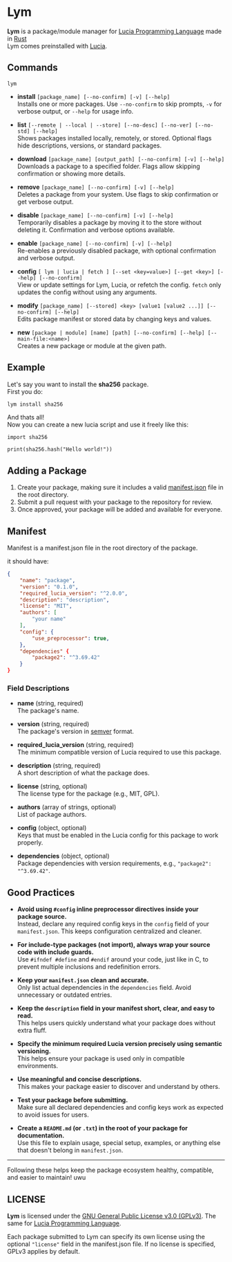# Lym

**Lym** is a package/module manager for [Lucia Programming Language](https://github.com/SirPigari/lucia-rust) made in [Rust](https://rust-lang.org)  
Lym comes preinstalled with [Lucia](https://github.com/SirPigari/lucia-rust).

## Commands

`lym`  

- **install** `[package_name] [--no-confirm] [-v] [--help]`  
  Installs one or more packages. Use `--no-confirm` to skip prompts, `-v` for verbose output, or `--help` for usage info.

- **list** `[--remote | --local | --store] [--no-desc] [--no-ver] [--no-std] [--help]`  
  Shows packages installed locally, remotely, or stored. Optional flags hide descriptions, versions, or standard packages.

- **download** `[package_name] [output_path] [--no-confirm] [-v] [--help]`  
  Downloads a package to a specified folder. Flags allow skipping confirmation or showing more details.

- **remove** `[package_name] [--no-confirm] [-v] [--help]`  
  Deletes a package from your system. Use flags to skip confirmation or get verbose output.

- **disable** `[package_name] [--no-confirm] [-v] [--help]`  
  Temporarily disables a package by moving it to the store without deleting it. Confirmation and verbose options available.

- **enable** `[package_name] [--no-confirm] [-v] [--help]`  
  Re-enables a previously disabled package, with optional confirmation and verbose output.

- **config** `[ lym | lucia | fetch ] [--set <key=value>] [--get <key>] [--help] [--no-confirm]`  
  View or update settings for Lym, Lucia, or refetch the config. `fetch` only updates the config without using any arguments.

- **modify** `[package_name] [--stored] <key> [value1 [value2 ...]] [--no-confirm] [--help]`  
  Edits package manifest or stored data by changing keys and values.

- **new** `[package | module] [name] [path] [--no-confirm] [--help] [--main-file:<name>]`  
  Creates a new package or module at the given path.

## Example

Let's say you want to install the **sha256** package.  
First you do:

```bash
lym install sha256
```

And thats all!  
Now you can create a new lucia script and use it freely like this:

```lucia
import sha256

print(sha256.hash("Hello world!"))
```

## Adding a Package

1. Create your package, making sure it includes a valid [manifest.json](#manifest) file in the root directory.  
2. Submit a pull request with your package to the repository for review.  
3. Once approved, your package will be added and available for everyone.

## Manifest

Manifest is a manifest.json file in the root directory of the package.

it should have:

```json
{
    "name": "package",
    "version": "0.1.0",
    "required_lucia_version": "^2.0.0",
    "description": "description",
    "license": "MIT",
    "authors": [
        "your name"
    ],
    "config": {
        "use_preprocessor": true,
    },
    "dependencies" {
        "package2": "^3.69.42"
    }
}
```

### Field Descriptions

- **name** (string, required)  
  The package's name.

- **version** (string, required)  
  The package's version in [semver](https://semver.org/) format.

- **required_lucia_version** (string, required)  
  The minimum compatible version of Lucia required to use this package.

- **description** (string, required)  
  A short description of what the package does.

- **license** (string, optional)  
  The license type for the package (e.g., MIT, GPL).

- **authors** (array of strings, optional)  
  List of package authors.

- **config** (object, optional)  
  Keys that must be enabled in the Lucia config for this package to work properly.

- **dependencies** (object, optional)  
  Package dependencies with version requirements, e.g., `"package2": "^3.69.42"`.

## Good Practices

- **Avoid using `#config` inline preprocessor directives inside your package source.**  
  Instead, declare any required config keys in the `config` field of your `manifest.json`. This keeps configuration centralized and cleaner.

- **For include-type packages (not import), always wrap your source code with include guards.**  
  Use `#ifndef #define` and `#endif` around your code, just like in C, to prevent multiple inclusions and redefinition errors.

- **Keep your `manifest.json` clean and accurate.**  
  Only list actual dependencies in the `dependencies` field. Avoid unnecessary or outdated entries.

- **Keep the `description` field in your manifest short, clear, and easy to read.**  
  This helps users quickly understand what your package does without extra fluff.

- **Specify the minimum required Lucia version precisely using semantic versioning.**  
  This helps ensure your package is used only in compatible environments.

- **Use meaningful and concise descriptions.**  
  This makes your package easier to discover and understand by others.

- **Test your package before submitting.**  
  Make sure all declared dependencies and config keys work as expected to avoid issues for users.

- **Create a `README.md` (or `.txt`) in the root of your package for documentation.**  
  Use this file to explain usage, special setup, examples, or anything else that doesn't belong in `manifest.json`.

---

Following these helps keep the package ecosystem healthy, compatible, and easier to maintain! uwu

## LICENSE

**Lym** is licensed under the [GNU General Public License v3.0 (GPLv3)](LICENSE).
The same for [Lucia Programming Language](https://github.com/SirPigari/lucia-rust).

Each package submitted to Lym can specify its own license using the optional `"license"` field in the manifest.json file. If no license is specified, GPLv3 applies by default.  
